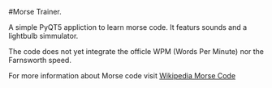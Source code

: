 #Morse Trainer.

A simple PyQT5 appliction to learn morse code.  It featurs sounds
and a lightbulb simmulator.

The code does not yet integrate the officle WPM (Words Per Minute) nor the
Farnsworth speed.

For more information about Morse code visit [Wikipedia Morse Code](https://en.wikipedia.org/wiki/Morse_code)
